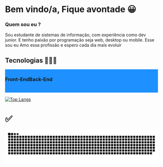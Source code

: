 
  <h1>Bem vindo/a, Fique avontade 😀</h1> 
  
  <h3>Quem sou eu ?</h3>
  
  <p> Sou estudante de sistemas de informação, com experiência como dev junior. E tenho paixão por programação seja web, desktop ou mobile. Esse sou eu Amo essa profissão e espero cada dia mais evoluir</p>


<h2>Tecnologias 🧑‍💻✅</h2>
  
<div style="  display: flex; flex-wrap: nowrap; background-color: DodgerBlue;"> 
<div>   
  <h3>Front-End</h3>
 <img src="https://img.shields.io/badge/HTML5-E34F26?style=for-the-badge&logo=html5&logoColor=white" alt="">
 <img src="https://img.shields.io/badge/CSS3-1572B6?style=for-the-badge&logo=css3&logoColor=white" alt="">
 <img src="https://img.shields.io/badge/JavaScript-323330?style=for-the-badge&logo=javascript&logoColor=F7DF1E" alt="">
 <img src="https://img.shields.io/badge/jQuery-0769AD?style=for-the-badge&logo=jquery&logoColor=white" alt="">
 <img src="https://img.shields.io/badge/React-20232A?style=for-the-badge&logo=react&logoColor=61DAFB" alt="">
 <img src="https://img.shields.io/badge/React_Native-20232A?style=for-the-badge&logo=react&logoColor=61DAFB" alt="">
 <img src="https://img.shields.io/badge/Tailwind_CSS-38B2AC?style=for-the-badge&logo=tailwind-css&logoColor=white" alt="">
 <img src="https://img.shields.io/badge/Redux-593D88?style=for-the-badge&logo=redux&logoColor=white" alt="">
 <img src="https://img.shields.io/badge/Sass-CC6699?style=for-the-badge&logo=sass&logoColor=white" alt="">
 <img src="https://img.shields.io/badge/styled--components-DB7093?style=for-the-badge&logo=styled-components&logoColor=white" alt="">

</div>
 
<div> 
  <h3>Back-End</h3>
  <img src="https://img.shields.io/badge/MySQL-00000F?style=for-the-badge&logo=mysql&logoColor=white" alt="">
  <img src="https://img.shields.io/badge/SQLite-07405E?style=for-the-badge&logo=sqlite&logoColor=white" alt="">
  <img src="https://img.shields.io/badge/Firebase-F29D0C?style=for-the-badge&logo=firebase&logoColor=white" alt="">
  <img src="https://img.shields.io/badge/Redis-D9281A?style=for-the-badge&logo=redis&logoColor=white" alt="">
   <img src="https://img.shields.io/badge/Python-3776AB?style=for-the-badge&logo=python&logoColor=white" alt="">
   <img src="https://img.shields.io/badge/Jest-323330?style=for-the-badge&logo=Jest&logoColor=white" alt="">
   <img src="https://img.shields.io/badge/PostgreSQL-316192?style=for-the-badge&logo=postgresql&logoColor=white" alt="">
   <img src="https://img.shields.io/badge/Express.js-404D59?style=for-the-badge" alt="">
</div>
  </div>
  
  
  [![Top Langs](https://github-readme-stats.vercel.app/api/top-langs/?username=devmateusborges&layout=compact)](https://github.com/devmateusborges/github-readme-stats)
  
  
  
  <h1>✅</h1>
  
  ![Snake animation](https://github.com/Spekytro15/Spekytro15/blob/output/github-contribution-grid-snake.svg)
 
  
